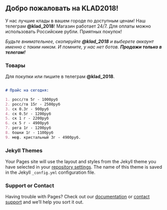 ## Добро пожаловать на KLAD2018!

У нас лучшие клады в вашем городе по доступным ценам! 
Наш телеграм **@klad_2018**!
Магазин работает 24/7. Для оплаты можно использовать Российские рубли. Приятных покупок!

_Будьте внимательнее, скопируйте **@klad_2018** и выберете аккаунт именно с таким ником. И помните, у нас нет ботов. **Продажи только в телегам!**_ 

### Товары

Для покупки или пишите в телеграм **@klad_2018**.  

```markdown

# Прайс на сегодня:

1. росс/тв 5г - 1000руб
2. росс/тв 15г - 2500руб
3. ск 0.3г - 900руб
4. ск 0.5г - 1200руб
5. ск 1 г - 2200руб
6. ск 5 г - 4900руб
7. рега 1г - 1200руб
8. бошки 1г - 1100руб
9. меф. кристальный 3г - 4900руб.


```


### Jekyll Themes

Your Pages site will use the layout and styles from the Jekyll theme you have selected in your [repository settings](https://github.com/klad2018/klad2018/settings). The name of this theme is saved in the Jekyll `_config.yml` configuration file.

### Support or Contact

Having trouble with Pages? Check out our [documentation](https://help.github.com/categories/github-pages-basics/) or [contact support](https://github.com/contact) and we’ll help you sort it out.
